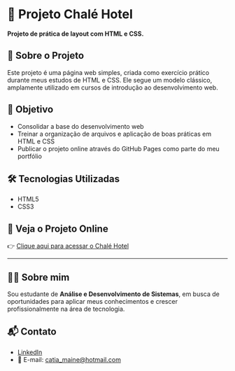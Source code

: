 # 🌄 Projeto Chalé Hotel

**Projeto de prática de layout com HTML e CSS.**

## 📌 Sobre o Projeto

Este projeto é uma página web simples, criada como exercício prático durante meus estudos de HTML e CSS. Ele segue um modelo clássico, amplamente utilizado em cursos de introdução ao desenvolvimento web.

## 🎯 Objetivo

- Consolidar a base do desenvolvimento web  
- Treinar a organização de arquivos e aplicação de boas práticas em HTML e CSS  
- Publicar o projeto online através do GitHub Pages como parte do meu portfólio  

## 🛠️ Tecnologias Utilizadas

- HTML5  
- CSS3  

## 🔗 Veja o Projeto Online  
👉 [Clique aqui para acessar o Chalé Hotel](https://catiamaine.github.io/Chale-Hotel/)

---

## 🙋‍♀️ Sobre mim

Sou estudante de **Análise e Desenvolvimento de Sistemas**, em busca de oportunidades para aplicar meus conhecimentos e crescer profissionalmente na área de tecnologia.

## 📬 Contato

- [LinkedIn](https://www.linkedin.com/in/catia-maine-campos-8a6b39193/)  
- 📧 E-mail: catia_maine@hotmail.com
